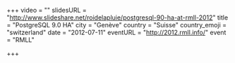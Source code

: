 +++
video = ""
slidesURL = "http://www.slideshare.net/roidelapluie/postgresql-90-ha-at-rmll-2012"
title = "PostgreSQL 9.0 HA"
city = "Genève"
country = "Suisse"
country_emoji = "switzerland"
date = "2012-07-11"
eventURL = "http://2012.rmll.info/"
event = "RMLL"

+++

